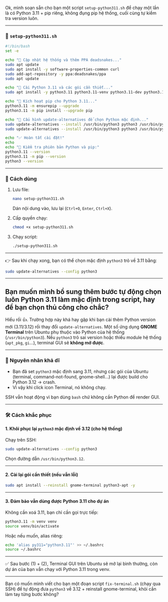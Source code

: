 Ok, mình soạn sẵn cho bạn một script `setup-python311.sh` để chạy một lần là có Python 3.11 + pip riêng, không đụng pip hệ thống, cuối cùng tự kiểm tra version luôn.

---

### 📄 `setup-python311.sh`

```bash
#!/bin/bash
set -e

echo "🔹 Cập nhật hệ thống và thêm PPA deadsnakes..."
sudo apt update
sudo apt install -y software-properties-common curl
sudo add-apt-repository -y ppa:deadsnakes/ppa
sudo apt update

echo "🔹 Cài Python 3.11 và các gói cần thiết..."
sudo apt install -y python3.11 python3.11-venv python3.11-dev python3.11-distutils

echo "🔹 Kích hoạt pip cho Python 3.11..."
python3.11 -m ensurepip --upgrade
python3.11 -m pip install --upgrade pip

echo "🔹 Cấu hình update-alternatives để chọn Python mặc định..."
sudo update-alternatives --install /usr/bin/python3 python3 /usr/bin/python3.12 1
sudo update-alternatives --install /usr/bin/python3 python3 /usr/bin/python3.11 2

echo "✅ Hoàn tất cài đặt!"
echo
echo "🔎 Kiểm tra phiên bản Python và pip:"
python3.11 --version
python3.11 -m pip --version
python3 --version
```

---

### 🚀 Cách dùng

1. Lưu file:

   ```bash
   nano setup-python311.sh
   ```

   Dán nội dung vào, lưu lại (`Ctrl+O`, `Enter`, `Ctrl+X`).

2. Cấp quyền chạy:

   ```bash
   chmod +x setup-python311.sh
   ```

3. Chạy script:

   ```bash
   ./setup-python311.sh
   ```

---

👉 Sau khi chạy xong, bạn có thể chọn mặc định `python3` trỏ về 3.11 bằng:

```bash
sudo update-alternatives --config python3
```

---

Bạn muốn mình bổ sung thêm bước **tự động chọn luôn Python 3.11 làm mặc định** trong script, hay để bạn chọn thủ công cho chắc?
---
Hiểu rồi 👍. Trường hợp này khá hay gặp khi bạn cài thêm Python version mới (3.11/3.12) rồi thay đổi `update-alternatives`. Một số ứng dụng **GNOME Terminal** trên Ubuntu phụ thuộc vào Python của hệ thống (`/usr/bin/python3`). Nếu `python3` trỏ sai version hoặc thiếu module hệ thống (`apt_pkg`, `gi`...), terminal GUI sẽ **không mở được**.

---

### 🔎 Nguyên nhân khả dĩ

* Bạn đã set `python3` mặc định sang 3.11, nhưng các gói của Ubuntu (terminal, command-not-found, gnome-shell...) lại được build cho Python 3.12 → crash.
* Vì vậy khi click icon Terminal, nó không chạy.

SSH vẫn hoạt động vì bạn dùng `bash` chứ không cần Python để render GUI.

---

### 🛠️ Cách khắc phục

#### 1. Khôi phục lại `python3` mặc định về 3.12 (cho hệ thống)

Chạy trên SSH:

```bash
sudo update-alternatives --config python3
```

Chọn đường dẫn `/usr/bin/python3.12`.

---

#### 2. Cài lại gói cần thiết (nếu vẫn lỗi)

```bash
sudo apt install --reinstall gnome-terminal python3-apt -y
```

---

#### 3. Đảm bảo vẫn dùng được Python 3.11 cho dự án

Không cần xoá 3.11, bạn chỉ cần gọi trực tiếp:

```bash
python3.11 -m venv venv
source venv/bin/activate
```

Hoặc nếu muốn, alias riêng:

```bash
echo 'alias py311="python3.11"' >> ~/.bashrc
source ~/.bashrc
```

---

✅ Sau bước (1) + (2), Terminal GUI trên Ubuntu sẽ mở lại bình thường, còn dự án của bạn vẫn chạy với Python 3.11 trong venv.

---

Bạn có muốn mình viết cho bạn một đoạn script `fix-terminal.sh` (chạy qua SSH) để tự động đưa `python3` về 3.12 + reinstall gnome-terminal, khỏi cần làm tay từng bước không?

